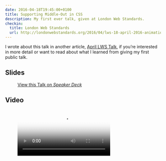```yaml
---
date: 2016-04-18T19:45:00+0100
title: Supporting Middle-Out in CSS
description: My first ever talk, given at London Web Standards.
checkin:
  title: London Web Standards
  url: http://londonwebstandards.org/2016/04/lws-18-april-2016-animation-chats-lwsaniquery/
---
```


I wrote about this talk in another article, [April LWS Talk](/article/april-lws-talk/), if you’re interested in more detail or want to read about what I learned from giving my first public talk.

## Slides

<figure>
    <div class=" [ media ] " style="--aspect-ratio: 954 / 702;">
        <c-speakerdeck id="b933d8a3500240b8b7d2b879f075329b"></c-speakerdeck>
    </div>
    <figcaption>
        <a class="u-syndication" rel="syndication" href="https://speakerdeck.com/chrisburnell/supporting-middle-out-in-css" title="Supporting Middle-Out in CSS on Speaker Deck">View this Talk on <em>Speaker Deck</em></a>
    </figcaption>
</figure>

## Video

<figure>
    <video autopictureinpicture controls controlslist="nodownload" poster="/video/Supporting Middle-Out in CSS.png">
        <source src="/video/Supporting Middle-Out in CSS 640x360.mp4" type="video/mp4" media="all and (max-width: 640px)">
        <source src="/video/Supporting Middle-Out in CSS 960x540.mp4" type="video/mp4" media="all and (max-width: 960px)">
        <source src="/video/Supporting Middle-Out in CSS 1024x768.mp4" type="video/mp4">
        <track kind="captions" label="English captions" src="/video/Supporting Middle-Out in CSS.vtt" srclang="en" default="">
        Sorry, your browser doesn't support embedded videos.
    </video>
</figure>
